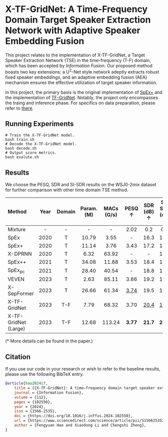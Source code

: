 # X-TF-GridNet: A Time-Frequency Domain Target Speaker Extraction Network with Adaptive Speaker Embedding Fusion

This project relates to the implementation of X-TF-GridNet, a Target Speaker Extraction Network (TSE) in the time-frequency (T-F) domain, which has been accepted by *Information Fusion*. Our proposed method boasts two key extensions: a U<sup>2</sup>-Net style network adeptly extracts robust fixed speaker embeddings, and an adaptive embedding fusion (AEA) mechanism ensures the effective utilization of target speaker information.

In this project, the primary basis is the original implementation of [SpEx+](https://github.com/gemengtju/SpEx_Plus) and the implementation of [TF-GridNet](https://github.com/espnet/espnet/blob/master/espnet2/enh/separator/tfgridnet_separator.py). Notably, the project only encompasses the traing and inference phase. For specifics on data preparation, please refer to [there](https://github.com/xuchenglin28/speaker_extraction_SpEx). 

## Running Experiments

```shell
# Train the X-TF-GridNet model.
bash train.sh
# Decode the X-TF-GridNet model.
bash decode.sh
# Output score metrics.
bash evalute.sh
```

## Results

We choose the PESQ, SDR and SI-SDR results on the WSJ0-2mix dataset for further comparison with other time domain TSE method.

| Method | Year | Domain | Param. (M) | MACs (G/s) | PESQ $\uparrow$ | SDR (dB) $\uparrow$| SI-SDR (dB) $\uparrow$ |
|:-|:-:|:-:|:-:|:-:|:-:|:-:|:-:|
| Mixture | - | - | - | - | 2.02 | 0.2 | 0.0 |
| SpEx | 2020 | T | 10.79 | 3.55 | - | 16.3 | 15.8 |
| SpEx+ | 2020 | T | 11.14 | 3.76 | 3.43 | 17.2 | 16.9 |
| X-DPRNN | 2020 | T | 6.32 | 63.92 | - | - | 17.4 |
| SpEx++ | 2021 | T | 34.08 | 11.88 | 3.53 | 18.4 | 18.0 |
| SpEx<sub>pc</sub> | 2021 | T | 28.40 | 40.54 | - | 18.8 | 18.6 |
| VEVEN | 2023 | T | 2.63 | 85.11 | 3.66 | 19.2 | 19.0 |
| X-SepFormer | 2023 | T | 26.66 | 61.34 | <u>3.74</u> | 19.5 | 18.9 |
| X-TF-GridNet | 2023 | T-F | 7.79 | 68.32 | 3.70 | <u>20.4</u> | <u>19.7</u> |
| X-TF-GridNet (Large) | 2023 | T-F | 12.68 | 113.24 | __3.77__ | __21.7__ | __20.7__ |

(\* More details can be found in the paper.)


## Citation
If you use our code in your research or wish to refer to the baseline results, please use the following BibTeX entry.

```bibtex
@article{hao2024if,
    title = {{X-TF-GridNet}: A time–frequency domain target speaker extraction network with adaptive speaker embedding fusion},
    journal = {Information Fusion},
    volume = {112},
    pages = {102550},
    year = {2024},
    issn = {1566-2535},
    doi = {https://doi.org/10.1016/j.inffus.2024.102550},
    url = {https://www.sciencedirect.com/science/article/pii/S1566253524003282},
    author = {Fengyuan Hao and Xiaodong Li and Chengshi Zheng},
}
```
